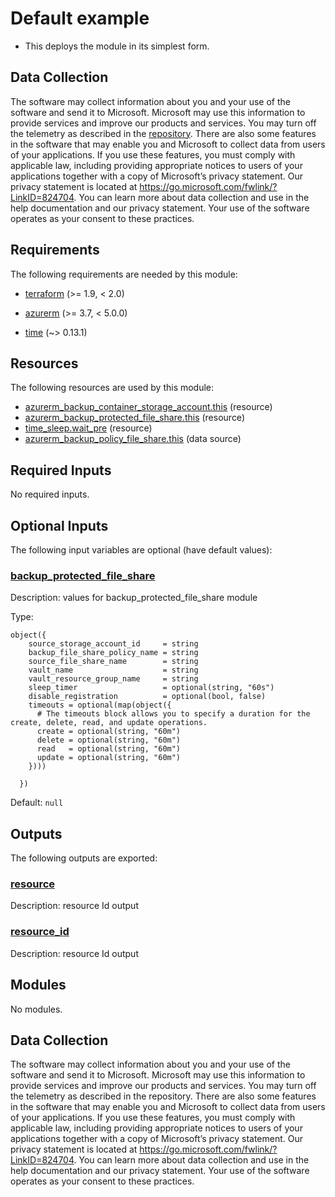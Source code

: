 <!-- BEGIN_TF_DOCS -->
<!-- Code generated by terraform-docs. DO NOT EDIT. -->
# Default example

* This deploys the module in its simplest form.

## Data Collection

The software may collect information about you and your use of the software and send it to Microsoft. Microsoft may use this information to provide services and improve our products and services. You may turn off the telemetry as described in the [repository](https://aka.ms/avm/telemetry). There are also some features in the software that may enable you and Microsoft to collect data from users of your applications. If you use these features, you must comply with applicable law, including providing appropriate notices to users of your applications together with a copy of Microsoft’s privacy statement. Our privacy statement is located at <https://go.microsoft.com/fwlink/?LinkID=824704>. You can learn more about data collection and use in the help documentation and our privacy statement. Your use of the software operates as your consent to these practices.

<!-- markdownlint-disable MD033 -->
## Requirements

The following requirements are needed by this module:

- <a name="requirement_terraform"></a> [terraform](#requirement\_terraform) (>= 1.9, < 2.0)

- <a name="requirement_azurerm"></a> [azurerm](#requirement\_azurerm) (>= 3.7, < 5.0.0)

- <a name="requirement_time"></a> [time](#requirement\_time) (~> 0.13.1)

## Resources

The following resources are used by this module:

- [azurerm_backup_container_storage_account.this](https://registry.terraform.io/providers/hashicorp/azurerm/latest/docs/resources/backup_container_storage_account) (resource)
- [azurerm_backup_protected_file_share.this](https://registry.terraform.io/providers/hashicorp/azurerm/latest/docs/resources/backup_protected_file_share) (resource)
- [time_sleep.wait_pre](https://registry.terraform.io/providers/hashicorp/time/latest/docs/resources/sleep) (resource)
- [azurerm_backup_policy_file_share.this](https://registry.terraform.io/providers/hashicorp/azurerm/latest/docs/data-sources/backup_policy_file_share) (data source)

<!-- markdownlint-disable MD013 -->
## Required Inputs

No required inputs.

## Optional Inputs

The following input variables are optional (have default values):

### <a name="input_backup_protected_file_share"></a> [backup\_protected\_file\_share](#input\_backup\_protected\_file\_share)

Description: values for backup\_protected\_file\_share module

Type:

```hcl
object({
    source_storage_account_id     = string
    backup_file_share_policy_name = string
    source_file_share_name        = string
    vault_name                    = string
    vault_resource_group_name     = string
    sleep_timer                   = optional(string, "60s")
    disable_registration          = optional(bool, false)
    timeouts = optional(map(object({
      # The timeouts block allows you to specify a duration for the create, delete, read, and update operations.
      create = optional(string, "60m")
      delete = optional(string, "60m")
      read   = optional(string, "60m")
      update = optional(string, "60m")
    })))

  })
```

Default: `null`

## Outputs

The following outputs are exported:

### <a name="output_resource"></a> [resource](#output\_resource)

Description: resource Id output

### <a name="output_resource_id"></a> [resource\_id](#output\_resource\_id)

Description: resource Id output

## Modules

No modules.

<!-- markdownlint-disable-next-line MD041 -->
## Data Collection

The software may collect information about you and your use of the software and send it to Microsoft. Microsoft may use this information to provide services and improve our products and services. You may turn off the telemetry as described in the repository. There are also some features in the software that may enable you and Microsoft to collect data from users of your applications. If you use these features, you must comply with applicable law, including providing appropriate notices to users of your applications together with a copy of Microsoft’s privacy statement. Our privacy statement is located at <https://go.microsoft.com/fwlink/?LinkID=824704>. You can learn more about data collection and use in the help documentation and our privacy statement. Your use of the software operates as your consent to these practices.
<!-- END_TF_DOCS -->